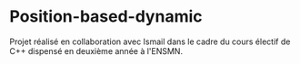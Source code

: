 # Position-based-dynamic
Projet réalisé en collaboration avec Ismail dans le cadre du cours électif de C++ dispensé en deuxième année à l'ENSMN.
